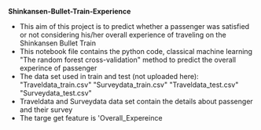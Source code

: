 **Shinkansen-Bullet-Train-Experience**
- This aim of this project is to predict whether a passenger was satisfied or not considering his/her overall experience of traveling on the Shinkansen Bullet Train
- This notebook file contains the python code, classical machine learning "The random forest cross-validation" method to predict the overall experince of passenger
- The data set used in train and test (not uploaded here): 
"Traveldata_train.csv"
"Surveydata_train.csv"
"Traveldata_test.csv"
"Surveydata_test.csv"
- Traveldata and Surveydata data set contain the details about passenger and their survey
- The targe get feature is 'Overall_Expereince
